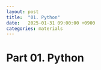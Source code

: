 ```yaml
---
layout: post
title:  "01. Python"
date:   2025-01-31 09:00:00 +0900
categories: materials
---
```


# Part 01. Python
